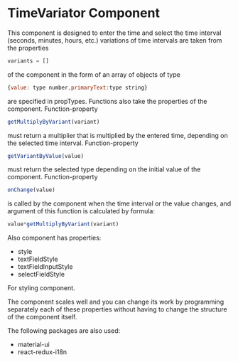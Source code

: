 # TimeVariator Component
This component is designed to enter the time and select the time interval (seconds, minutes, hours, etc.) variations of time intervals are taken from the properties
```javascript
variants = []
```
 of the component in the form of an array of objects of type
```javascript
{value: type number,primaryText:type string}
```
are specified in propTypes. Functions also take the properties of the component. Function-property

```javascript
getMultiplyByVariant(variant)
```

must return a multiplier that is multiplied by the entered time, depending on the selected time interval. Function-property
```javascript
getVariantByValue(value)
```
must return the selected type depending on the initial value of the component. Function-property
```javascript
onChange(value)
```
 is called by the component when the time interval or the value changes, and argument of this function is calculated by formula:
 ```javascript
 value*getMultiplyByVariant(variant)
 ```
 Also component has properties:
 - style
 - textFieldStyle
 - textFieldInputStyle
 - selectFieldStyle
 
For styling component.

The component scales well and you can change its work by programming separately each of these properties without having to change the structure of the component itself.

The following packages are also used:
  - material-ui
  - react-redux-i18n

